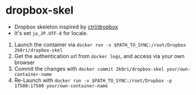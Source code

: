 # dropbox-skel

- Dropbox skeleton inspired by [ctrl/dropbox](https://hub.docker.com/r/ctlc/dropbox/)
- It's set `ja_JP.UTF-8` for locale.

1. Launch the container via `docker run -v $PATH_TO_SYNC:/root/Dropbox 2k0ri/dropbox-skel`
2. Get the authentication url from `docker logs`, and access via your own browser
3. Commit the changes with `docker commit 2k0ri/dropbox-skel your/own-container-name`
4. Re-Launch with `docker run -v $PATH_TO_SYNC:/root/Dropbox -p 17500:17500 your/own-container-name`
